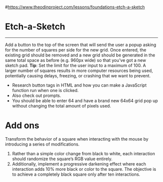 #https://www.theodinproject.com/lessons/foundations-etch-a-sketch 

<h1>Etch-a-Sketch</h1>
<hr>
<p>Add a button to the top of the screen that will send the user a popup asking for the number of squares per side for the new grid. Once entered, the existing grid should be removed and a new grid should be generated in the same total space as before (e.g. 960px wide) so that you’ve got a new sketch pad. <strong>Tip</strong>: Set the limit for the user input to a maximum of 100. A larger number of squares results in more computer resources being used, potentially causing delays, freezing, or crashing that we want to prevent.</p>
<ul>
  <li>
    Research button tags in HTML and how you can make a JavaScript function run when one is clicked.    
  </li>
  <li>
    Also check out prompts.
  </li>
  <li>
    You should be able to enter 64 and have a brand new 64x64 grid pop up without changing the total amount of pixels used.
  </li>
</ul>

# Add ons
<p>Transform the behavior of a square when interacting with the mouse by introducing a series of modifications.</p>

<ol>
  <li>
    Rather than a simple color change from black to white, each interaction should randomize the square’s RGB value entirely.
  </li>
  <li>
    Additionally, implement a progressive darkening effect where each interaction adds 10% more black or color to the square. The objective is to achieve a completely black square only after ten interactions.    
  </li>
</ol>
